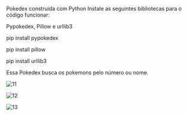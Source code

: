 Pokedex construida com Python
Instale as seguintes bibliotecas para o código funcionar:

Pypokedex, Pillow e urllib3


pip install pypokedex 


pip install pillow 


pip install urllib3 



Essa Pokedex busca os pokemons pelo número ou nome. 

![11](https://user-images.githubusercontent.com/79712782/175300028-6976a68c-1f37-42f3-b11a-990eaffa81e7.png)

![12](https://user-images.githubusercontent.com/79712782/175300069-e8b4b4c2-e233-437b-874e-cd3d0170f2eb.png)


![13](https://user-images.githubusercontent.com/79712782/175300087-e8b33388-0303-48ad-8b1f-e981e2ca7593.png)
